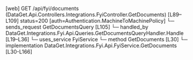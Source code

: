 [web] GET /api/fyi/documents  (DataGet.Api.Controllers.Integrations.FyiController.GetDocuments)  [L89–L109] status=200 [auth=Authentication.MachineToMachinePolicy]
  └─ sends_request GetDocumentsQuery [L105]
    └─ handled_by DataGet.Integrations.Fyi.Api.Queries.GetDocumentsQueryHandler.Handle [L19–L36]
      └─ uses_service FyiService
        └─ method GetDocuments [L30]
          └─ implementation DataGet.Integrations.Fyi.Api.FyiService.GetDocuments [L30-L166]

